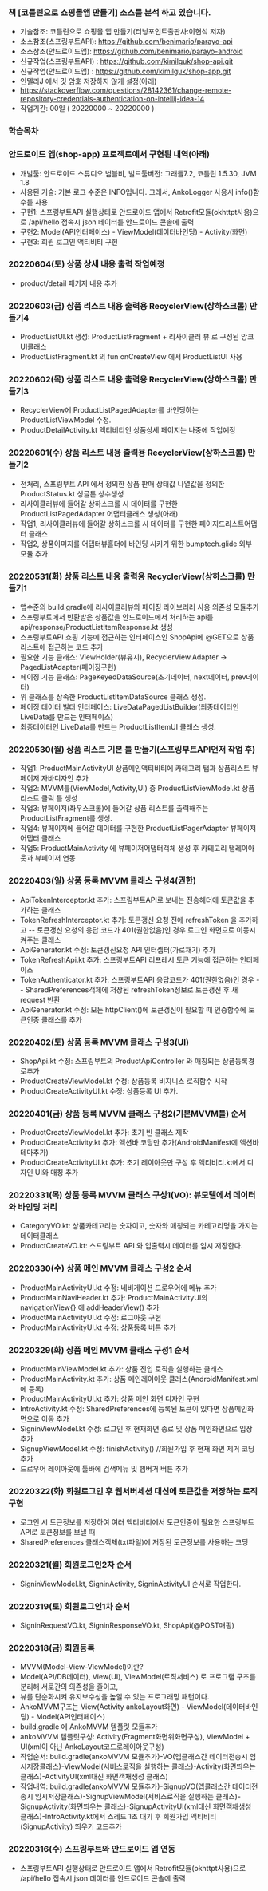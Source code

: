 ### 책 [코틀린으로 쇼핑몰앱 만들기] 소스를 분석 하고 있습니다.
- 기술참조: 코틀린으로 쇼핑몰 앱 만들기(터닝포인트출판사:이현석 저자)
- 소스참조(스프링부트API): https://github.com/benimario/parayo-api
- 소스참조(안드로이드앱): https://github.com/benimario/parayo-android
- 신규작업(스프링부트API) : https://github.com/kimilguk/shop-api.git
- 신규작업(안드로이드앱) : https://github.com/kimilguk/shop-app.git
- 인텔리J 에서 깃 암호 저장하지 않게 설정(아래)
- https://stackoverflow.com/questions/28142361/change-remote-repository-credentials-authentication-on-intellij-idea-14
- 작업기간: 00일 ( 20220000 ~ 20220000 )

### 학습목차

### 안드로이드 앱(shop-app) 프로젝트에서 구현된 내역(아래)
- 개발툴: 안드로이드 스튜디오 범블비, 빌드툴버전: 그래들7.2, 코틀린 1.5.30, JVM 1.8
- 사용된 기술: 기본 로그 수준은 INFO입니다. 그래서, AnkoLogger 사용시 info()함수를 사용
- 구현1: 스프링부트API 실행상태로 안드로이드 앱에서 Retrofit모듈(okhttpt사용)으로 /api/hello 접속시 json 데이터를 안드로이드 콘솔에 출력
- 구현2: Model(API인터페이스) - ViewModel(데이터바인딩) - Activity(화면)
- 구현3: 회원 로그인 액티비티 구현

### 20220604(토) 상품 상세 내용 출력 작업예정
- product/detail 패키지 내용 추가

### 20220603(금) 상품 리스트 내용 출력용 RecyclerView(상하스크롤) 만들기4
- ProductListUI.kt 생성: ProductListFragment + 리사이클러 뷰 로 구성된 앙코 UI클래스
- ProductListFragment.kt 의 fun onCreateView 에서 ProductListUI 사용

### 20220602(목) 상품 리스트 내용 출력용 RecyclerView(상하스크롤) 만들기3
- RecyclerView에 ProductListPagedAdapter를 바인딩하는 ProductListViewModel 수정.
- ProductDetailActivity.kt 액티비티인 상품상세 페이지는 나중에 작업예정

### 20220601(수) 상품 리스트 내용 출력용 RecyclerView(상하스크롤) 만들기2
- 전처리, 스프링부트 API 에서 정의한 상품 판매 상태값 나열값을 정의한 ProductStatus.kt 싱글톤 상수생성
- 리사이클러뷰에 들어갈 상하스크롤 시 데이터를 구현한 ProductListPagedAdapter 어댑터클래스 생성(아래) 
- 작업1, 리사이클러뷰에 들어갈 상하스크롤 시 데이터를 구현한 페이지드리스트어댑터 클래스
- 작업2, 상품이미지를 어댑터뷰홀더에 바인딩 시키기 위한 bumptech.glide 외부 모듈 추가

### 20220531(화) 상품 리스트 내용 출력용 RecyclerView(상하스크롤) 만들기1
- 앱수준의 build.gradle에 리사이클러뷰와 페이징 라이브러러 사용 의존성 모듈추가
- 스프링부트에서 반환받은 상품값을 안드로이드에서 처리하는 api를 api/response/ProductListItemResponse.kt 생성
- 스프링부트API 쇼핑 기능에 접근하는 인터페이스인 ShopApi에 @GET으로 상품리스트에 접근하는 코드 추가
- 필요한 기능 클래스: ViewHolder(뷰유지), RecyclerView.Adapter -> PagedListAdapter(페이징구현)
- 페이징 기능 클래스: PageKeyedDataSource(초기데이터, next데이터, prev데이터)
- 위 클래스를 상속한 ProductListItemDataSource 클래스 생성.
- 페이징 데이터 빌더 인터페이스: LiveDataPagedListBuilder(최종데이터인 LiveData<PagedList>를 만드는 인터페이스)
- 최종데이터인 LiveData<PagedList>를 만드는 ProductListItemUI 클래스 생성.

### 20220530(월) 상품 리스트 기본 틀 만들기(스프링부트API먼저 작업 후)
- 작업1: ProductMainActivityUI 상품메인액티비티에 카테고리 탭과 상품리스트 뷰페이저 자바디자인 추가
- 작업2: MVVM틀(ViewModel,Activity,UI) 중 ProductListViewModel.kt 상품리스트 클릭 틀 생성
- 작업3: 뷰페이저(좌우스크롤)에 들어갈 상품 리스트를 출력해주는 ProductListFragment를 생성.
- 작업4: 뷰페이저에 들어갈 데이터를 구현한 ProductListPagerAdapter 뷰페이저 어댑터 클래스
- 작업5: ProductMainActivity 에 뷰페이저어댑터객체 생성 후 카테고리 탭레이아웃과 뷰페이저 연동

### 20220403(일) 상품 등록 MVVM 클래스 구성4(권한)
- ApiTokenInterceptor.kt 추가: 스프링부트API로 보내는 전송헤더에 토큰값을 추가하는 클래스
- TokenRefreshInterceptor.kt 추가: 토큰갱신 요청 전에 refreshToken 을 추가하고
-- 토큰갱신 요청의 응답 코드가 401(권한없음)인 경우 로그인 화면으로 이동시켜주는 클래스
- ApiGenerator.kt 수정: 토큰갱신요청 API 인터셉터(가로채기) 추가
- TokenRefreshApi.kt 추가: 스프링부트API 리프레시 토큰 기능에 접근하는 인터페이스
- TokenAuthenticator.kt 추가: 스프링부트API 응답코드가 401(권한없음)인 경우
-- SharedPreferences객체에 저장된 refreshToken정보로 토큰갱신 후 새 request 반환
- ApiGenerator.kt 수정: 모든 httpClient()에 토큰갱신이 필요할 때 인증함수에 토큰인증 클래스를 추가

### 20220402(토) 상품 등록 MVVM 클래스 구성3(UI)
- ShopApi.kt 수정: 스프링부트의 ProductApiController 와 매칭되는 상품등록경로추가
- ProductCreateViewModel.kt 수정: 상품등록 비지니스 로직함수 시작
- ProductCreateActivityUI.kt 수정: 상품등록 UI 추가.

### 20220401(금) 상품 등록 MVVM 클래스 구성2(기본MVVM틀) 순서
- ProductCreateViewModel.kt 추가: 초기 빈 클래스 제작
- ProductCreateActivity.kt 추가: 액션바 코딩만 추가(AndroidManifest에 액션바 테마추가)
- ProductCreateActivityUI.kt 추가: 초기 레이아웃만 구성 후 액티비티.kt에서 디자인 UI와 매칭 추가

### 20220331(목) 상품 등록 MVVM 클래스 구성1(VO): 뷰모델에서 데이터와 바인딩 처리
- CategoryVO.kt: 상품카테고리는 숫자이고, 숫자와 매칭되는 카테고리명을 가지는 데이터클래스
- ProductCreateVO.kt: 스프링부트 API 와 입출력시 데이터를 임시 저장한다.

### 20220330(수) 상품 메인 MVVM 클래스 구성2 순서
- ProductMainActivityUI.kt 수정: 네비게이션 드로우어에 메뉴 추가
- ProductMainNaviHeader.kt 추가: ProductMainActivityUI의 navigationView{} 에 addHeaderView() 추가
- ProductMainActivityUI.kt 수정: 로그아웃 구현
- ProductMainActivityUI.kt 수정: 상품등록 버튼 추가

### 20220329(화) 상품 메인 MVVM 클래스 구성1 순서
- ProductMainViewModel.kt 추가: 상품 진입 로직을 실행하는 클래스
- ProductMainActivity.kt 추가: 상품 메인레이아웃 클래스(AndroidManifest.xml에 등록)
- ProductMainActivityUI.kt 추가: 상품 메인 화면 디자인 구현
- IntroActivity.kt 수정: SharedPreferences에 등록된 토큰이 있다면 상품메인화면으로 이동 추가
- SigninViewModel.kt 수정: 로그인 후 현재화면 종료 및 상폼 메인화면으로 입장 추가
- SignupViewModel.kt 수정: finishActivity() //회원가입 후 현재 화면 제거 코딩 추가
- 드로우어 레이아웃에 툴바에 검색메뉴 및 햄버거 버튼 추가

### 20220322(화) 회원로그인 후 웹서버세션 대신에 토큰값을 저장하는 로직 구현
- 로그인 시 토큰정보를 저장하여 여러 액티비티에서 토큰인증이 필요한 스프링부트API로 토큰정보를 보낼 때
- SharedPreferences 클래스객체(txt파일)에 저장된 토큰정보를 사용하는 코딩

### 20220321(월) 회원로그인2차 순서
- SigninViewModel.kt, SigninActivity, SigninActivityUI 순서로 작업한다.

### 20220319(토) 회원로그인1차 순서
- SigninRequestVO.kt, SigninResponseVO.kt, ShopApi(@POST매핑)

### 20220318(금) 회원등록
- MVVM(Model-View-ViewModel)이란?
- Model(API/DB데이터), View(UI), ViewModel(로직서비스) 로 프로그램 구조를 분리해 서로간의 의존성을 줄이고,
- 뷰를 단순화시켜 유지보수성을 높일 수 있는 프로그래밍 패턴이다.
- AnkoMVVM구조는 View(Activity ankoLayout화면) - ViewModel(데이터바인딩) - Model(API인터페이스)
- build.gradle 에 AnkoMVVM 템플릿 모듈추가
- ankoMVVM 템플릿구성: Activity(Fragment화면위화면구성), ViewModel + UI(xml이 아닌 AnkoLayout코드로레이아웃구성)
- 작업순서: build.gradle(ankoMVVM 모듈추가)-VO(앱클래스간 데이터전송시 임시저장클래스)-ViewModel(서비스로직을 실행하는 클래스)-Activity(화면띄우는 클래스)-ActivityUI(xml대신 화면객채생성 클래스)
- 작업내역: build.gradle(ankoMVVM 모듈추가)-SignupVO(앱클래스간 데이터전송시 임시저장클래스)-SignupViewModel(서비스로직을 실행하는 클래스)-SignupActivity(화면띄우는 클래스)-SignupActivityUI(xml대신 화면객채생성 클래스)-IntroActivity.kt에서 스레드 1초 대기 후 회원가입 액티비티(SignupActivity) 띄우기 코드추가

### 20220316(수) 스프링부트와 안드로이드 앱 연동
- 스프링부트API 실행상태로 안드로이드 앱에서 Retrofit모듈(okhttpt사용)으로 /api/hello 접속시 json 데이터를 안드로이드 콘솔에 출력